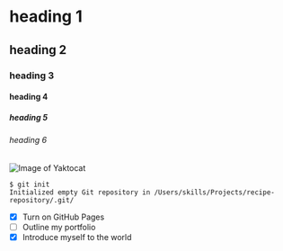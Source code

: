 # heading 1
 ## heading 2
 ### heading 3
#### heading 4
##### heading 5
###### heading 6



![Image of Yaktocat](https://octodex.github.com/images/yaktocat.png)


```
$ git init
Initialized empty Git repository in /Users/skills/Projects/recipe-repository/.git/
```



- [x] Turn on GitHub Pages
- [ ] Outline my portfolio
- [x] Introduce myself to the world

